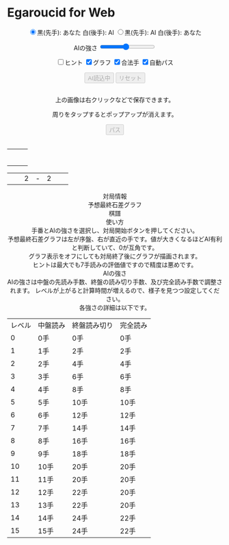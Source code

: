 # Egaroucid for Web

<p align="center">
    <input type="radio" class="radio_size" name="ai_player" value="1" id="white" checked><label for="white" class="setting">黒(先手): あなた 白(後手): AI</label>
    <input type="radio" class="radio_size" name="ai_player" value="0" id="black"><label for="black" class="setting">黒(先手): AI 白(後手): あなた</label>
</p>
<p align="center">
    <span class="setting">AIの強さ</span>
    <input type="range" id="ai_level" min="0" max="15" step="1" value="7">
    <span class="setting" id="ai_level_label"></span>
</p>
<p align="center">
    <input type="checkbox" id="show_value" unchecked><label class="setting" for="show_value">ヒント</label>
    <input type="checkbox" id="show_graph" checked><label class="setting" for="show_graph">グラフ</label>
    <input type="checkbox" id="show_legal" checked><label class="setting" for="show_legal">合法手</label>
    <input type="checkbox" id="auto_pass" checked><label class="setting" for="auto_pass">自動パス</label>
</p>
<div align="center" id="div_start">
    <input type="submit" class="setting" value="AI読込中" onclick="start()" id="start" disabled>
    <input type="submit" class="setting" value="リセット" onclick="reset()" id="reset" disabled>
</div>
<div class="popup" id="js-popup">
    <div class="popup-inner">
        <p align="center" class="sub_title" id="result_text"></p>
        <img class="image" id="game_result">
        <p align="center" class="hidden" id="tweet_result"></p>
        <p align="center" class="text">上の画像は右クリックなどで保存できます。</p>
        <p align="center" class="text">周りをタップするとポップアップが消えます。</p>
    </div>
    <div class="black-background" id="js-black-bg"></div>
</div>
<div align="center">
    <input type="submit" class="setting" value="パス" onclick="pass()" id="pass" disabled>
</div>
<div id="main">
    <table class="coords" id="coord_top" align="center"></table>
    <table align="center">
        <tr>
            <td class="white_element"><table class="coords" id="coord_left" align="center"></table></td>
            <td class="white_element"><table class="board" id="board" align="center"></table></td>
            <td class="white_element"><table class="coords" id="coord_right" align="center"></table></td>
        </tr>
    </table>
    <table class="status" id="status" align="center">
        <tr>
            <td class="status_cell"><span class="state_blank"></span></td>
            <td class="status_cell"><span class="black_stone"></span></td>
            <td class="status_char"><span class="state_blank">2</span></td>
            <td class="status_char"><span class="state_blank">-</span></td>
            <td class="status_char"><span class="state_blank">2</span></td>
            <td class="status_cell"><span class="white_stone"></span></td>
            <td class="status_cell"><span class="state_blank"></span></td>
        </tr>
    </table>
</div>
<div id="info" align="center">
    <div class="sub_title">対局情報</div>
    <div class="sub_sub_title">予想最終石差グラフ</div>
    <div class="chart" id="chart_container">
        <canvas id="graph"></canvas>
    </div>
    <div class="sub_sub_title">棋譜</div>
    <div class="record" id="record"></div>
</div>
<div align="center">
    <div class="sub_title" id="usage">使い方</div>
    <div class="text">
        手番とAIの強さを選択し、対局開始ボタンを押してください。<br>
        予想最終石差グラフは左が序盤、右が直近の手です。値が大きくなるほどAI有利と判断していて、0が互角です。<br>
        グラフ表示をオフにしても対局終了後にグラフが描画されます。<br>
        ヒントは最大でも7手読みの評価値ですので精度は悪めです。<br>
    </div>
    <summary class="summary">AIの強さ</summary>
    <div class="text">
        AIの強さは中盤の先読み手数、終盤の読み切り手数、及び完全読み手数で調整されます。
        レベルが上がると計算時間が増えるので、様子を見つつ設定してください。<br>
        各強さの詳細は以下です。
    </div>
    <table>
        <tr>
            <td class="text">レベル</td>
            <td class="text">中盤読み</td>
            <td class="text">終盤読み切り</td>
            <td class="text">完全読み</td>
        </tr>
        <tr>
            <td class="text">0</td>
            <td class="text">0手</td>
            <td class="text">0手</td>
            <td class="text">0手</td>
        </tr>
        <tr>
            <td class="text">1</td>
            <td class="text">1手</td>
            <td class="text">2手</td>
            <td class="text">2手</td>
        </tr>
        <tr>
            <td class="text">2</td>
            <td class="text">2手</td>
            <td class="text">4手</td>
            <td class="text">4手</td>
        </tr>
        <tr>
            <td class="text">3</td>
            <td class="text">3手</td>
            <td class="text">6手</td>
            <td class="text">6手</td>
        </tr>
        <tr>
            <td class="text">4</td>
            <td class="text">4手</td>
            <td class="text">8手</td>
            <td class="text">8手</td>
        </tr>
        <tr>
            <td class="text">5</td>
            <td class="text">5手</td>
            <td class="text">10手</td>
            <td class="text">10手</td>
        </tr>
        <tr>
            <td class="text">6</td>
            <td class="text">6手</td>
            <td class="text">12手</td>
            <td class="text">12手</td>
        </tr>
        <tr>
            <td class="text">7</td>
            <td class="text">7手</td>
            <td class="text">14手</td>
            <td class="text">14手</td>
        </tr>
        <tr>
            <td class="text">8</td>
            <td class="text">8手</td>
            <td class="text">16手</td>
            <td class="text">16手</td>
        </tr>
        <tr>
            <td class="text">9</td>
            <td class="text">9手</td>
            <td class="text">18手</td>
            <td class="text">18手</td>
        </tr>
        <tr>
            <td class="text">10</td>
            <td class="text">10手</td>
            <td class="text">20手</td>
            <td class="text">20手</td>
        </tr>
        <tr>
            <td class="text">11</td>
            <td class="text">11手</td>
            <td class="text">20手</td>
            <td class="text">20手</td>
        </tr>
        <tr>
            <td class="text">12</td>
            <td class="text">12手</td>
            <td class="text">22手</td>
            <td class="text">20手</td>
        </tr>
        <tr>
            <td class="text">13</td>
            <td class="text">13手</td>
            <td class="text">22手</td>
            <td class="text">20手</td>
        </tr>
        <tr>
            <td class="text">14</td>
            <td class="text">14手</td>
            <td class="text">24手</td>
            <td class="text">22手</td>
        </tr>
        <tr>
            <td class="text">15</td>
            <td class="text">15手</td>
            <td class="text">24手</td>
            <td class="text">22手</td>
        </tr>
    </table>
</div>
<script src="https://cdnjs.cloudflare.com/ajax/libs/Chart.js/2.7.2/Chart.bundle.js"></script>
<script src="https://cdnjs.cloudflare.com/ajax/libs/html2canvas/0.4.1/html2canvas.js"></script>
<script src="script.js"></script>

